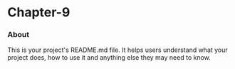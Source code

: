 Chapter-9
=========

### About

This is your project's README.md file. It helps users understand what your
project does, how to use it and anything else they may need to know.
